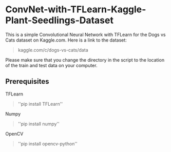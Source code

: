 # ConvNet-with-TFLearn-Kaggle-Plant-Seedlings-Dataset


This is a simple Convolutional Neural Network with TFLearn for the Dogs vs Cats dataset on Kaggle.com. 
Here is a link to the dataset:
> kaggle.com/c/dogs-vs-cats/data

Please make sure that you change the directory in the script to the location of the train and test data on your computer.

## Prerequisites

TFLearn

> ''pip install TFLearn'' 


Numpy

> ''pip install numpy'' 


OpenCV

> ''pip install opencv-python'' 
